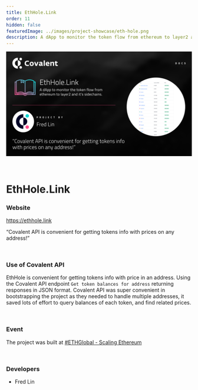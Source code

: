 ```yaml
---
title: EthHole.Link
order: 11
hidden: false
featuredImage: ../images/project-showcase/eth-hole.png
description: A dApp to monitor the token flow from ethereum to layer2 and it’s sidechains.
---
```


![EthHole Banner](../images/project-showcase/eth-hole.png)

&nbsp;
# EthHole.Link

### Website
https://ethhole.link

<Aside>

“Covalent API is convenient for getting tokens info with prices on any address!”

</Aside>

&nbsp;
### Use of Covalent API
EthHole is convenient for getting tokens info with price in an address. Using the Covalent API endpoint `Get token balances for address` returning responses in JSON format. Covalent API was super convenient in bootstrapping the project as they needed to handle multiple addresses, it saved lots of effort to query balances of each token, and find related prices.

&nbsp;
### Event
The project was built at [#ETHGlobal - Scaling Ethereum](https://www.covalenthq.com/blog/scaling-ethereum-winners/)

&nbsp;
### Developers

- Fred Lin

